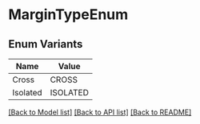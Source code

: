 # MarginTypeEnum

## Enum Variants

| Name | Value |
|---- | -----|
| Cross | CROSS |
| Isolated | ISOLATED |


[[Back to Model list]](../README.md#documentation-for-models) [[Back to API list]](../README.md#documentation-for-api-endpoints) [[Back to README]](../README.md)


